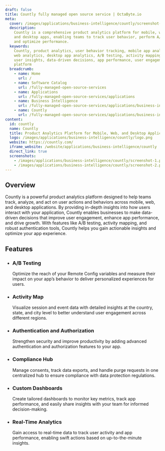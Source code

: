```yaml
---
draft: false
title: Countly fully managed open source service | OctaByte.io
meta:
  cover: /images/applications/business-intelligence/countly/screenshot-1.png
  description:
    Countly is a comprehensive product analytics platform for mobile, web,
    and desktop apps, enabling teams to track user behavior, perform A/B testing,
    and optimize performance.
  keywords:
    Countly, product analytics, user behavior tracking, mobile app analytics,
    web analytics, desktop app analytics, A/B testing, activity mapping, app optimization,
    user insights, data-driven decisions, app performance, user engagement, analytics
    platform
  breadcrumb:
    - name: Home
      url: /
    - name: Software Catalog
      url: /fully-managed-open-source-services
    - name: Applications
      url: /fully-managed-open-source-services/applications
    - name: Business Intelligence
      url: /fully-managed-open-source-services/applications/business-intelligence
    - name: Countly
      url: /fully-managed-open-source-services/applications/business-intelligence/countly
content:
  id: countly
  name: Countly
  title: Product Analytics Platform for Mobile, Web, and Desktop Applications
  logo: /images/applications/business-intelligence/countly/logo.png
  website: https://countly.com/
  iframe_website: /website/applications/business-intelligence/countly
  direct_link: true
  screenshots:
    - /images/applications/business-intelligence/countly/screenshot-1.png
    - /images/applications/business-intelligence/countly/screenshot-2.png
---
```


## Overview

Countly is a powerful product analytics platform designed to help teams track, analyze, and act on user actions and behaviors across mobile, web, and desktop applications. By providing in-depth insights into how users interact with your application, Countly enables businesses to make data-driven decisions that improve user engagement, enhance app performance, and drive growth. With features like A/B testing, activity mapping, and robust authentication tools, Countly helps you gain actionable insights and optimize your app experience.

## Features

- ### A/B Testing

  Optimize the reach of your Remote Config variables and measure their impact on your app’s behavior to deliver personalized experiences for users.

- ### Activity Map

  Visualize session and event data with detailed insights at the country, state, and city level to better understand user engagement across different regions.

- ### Authentication and Authorization

  Strengthen security and improve productivity by adding advanced authentication and authorization features to your app.

- ### Compliance Hub

  Manage consents, track data exports, and handle purge requests in one centralized hub to ensure compliance with data protection regulations.

- ### Custom Dashboards

  Create tailored dashboards to monitor key metrics, track app performance, and easily share insights with your team for informed decision-making.

- ### Real-Time Analytics

  Gain access to real-time data to track user activity and app performance, enabling swift actions based on up-to-the-minute insights.
